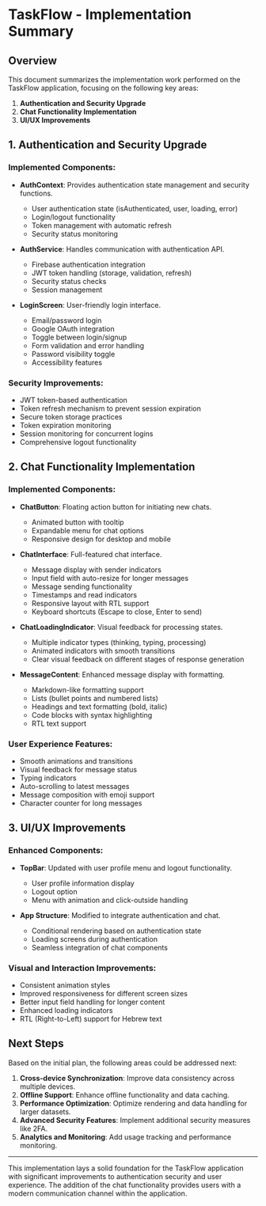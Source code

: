 # TaskFlow - Implementation Summary

## Overview

This document summarizes the implementation work performed on the TaskFlow application, focusing on the following key areas:

1. **Authentication and Security Upgrade**
2. **Chat Functionality Implementation**
3. **UI/UX Improvements**

## 1. Authentication and Security Upgrade

### Implemented Components:

- **AuthContext**: Provides authentication state management and security functions.
  - User authentication state (isAuthenticated, user, loading, error)
  - Login/logout functionality
  - Token management with automatic refresh
  - Security status monitoring

- **AuthService**: Handles communication with authentication API.
  - Firebase authentication integration
  - JWT token handling (storage, validation, refresh)
  - Security status checks
  - Session management

- **LoginScreen**: User-friendly login interface.
  - Email/password login
  - Google OAuth integration
  - Toggle between login/signup
  - Form validation and error handling
  - Password visibility toggle
  - Accessibility features

### Security Improvements:

- JWT token-based authentication
- Token refresh mechanism to prevent session expiration
- Secure token storage practices
- Token expiration monitoring
- Session monitoring for concurrent logins
- Comprehensive logout functionality

## 2. Chat Functionality Implementation

### Implemented Components:

- **ChatButton**: Floating action button for initiating new chats.
  - Animated button with tooltip
  - Expandable menu for chat options
  - Responsive design for desktop and mobile

- **ChatInterface**: Full-featured chat interface.
  - Message display with sender indicators
  - Input field with auto-resize for longer messages
  - Message sending functionality
  - Timestamps and read indicators
  - Responsive layout with RTL support
  - Keyboard shortcuts (Escape to close, Enter to send)

- **ChatLoadingIndicator**: Visual feedback for processing states.
  - Multiple indicator types (thinking, typing, processing)
  - Animated indicators with smooth transitions
  - Clear visual feedback on different stages of response generation

- **MessageContent**: Enhanced message display with formatting.
  - Markdown-like formatting support
  - Lists (bullet points and numbered lists)
  - Headings and text formatting (bold, italic)
  - Code blocks with syntax highlighting
  - RTL text support

### User Experience Features:

- Smooth animations and transitions
- Visual feedback for message status
- Typing indicators
- Auto-scrolling to latest messages
- Message composition with emoji support
- Character counter for long messages

## 3. UI/UX Improvements

### Enhanced Components:

- **TopBar**: Updated with user profile menu and logout functionality.
  - User profile information display
  - Logout option
  - Menu with animation and click-outside handling

- **App Structure**: Modified to integrate authentication and chat.
  - Conditional rendering based on authentication state
  - Loading screens during authentication
  - Seamless integration of chat components

### Visual and Interaction Improvements:

- Consistent animation styles
- Improved responsiveness for different screen sizes
- Better input field handling for longer content
- Enhanced loading indicators
- RTL (Right-to-Left) support for Hebrew text

## Next Steps

Based on the initial plan, the following areas could be addressed next:

1. **Cross-device Synchronization**: Improve data consistency across multiple devices.
2. **Offline Support**: Enhance offline functionality and data caching.
3. **Performance Optimization**: Optimize rendering and data handling for larger datasets.
4. **Advanced Security Features**: Implement additional security measures like 2FA.
5. **Analytics and Monitoring**: Add usage tracking and performance monitoring.

---

This implementation lays a solid foundation for the TaskFlow application with significant improvements to authentication security and user experience. The addition of the chat functionality provides users with a modern communication channel within the application.